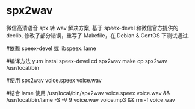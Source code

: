 # spx2wav
微信高清语音 spx 转 wav 解决方案, 基于 speex-devel 和微信官方提供的 declib, 修改了部分错误，重写了 Makefile，在 Debian & CentOS 下测试通过.

#依赖
speex-devel 或 libspeex.
lame

#编译方法
yum instal speex-devel 
cd spx2wav
make
cp spx2wav /usr/local/bin

#使用
spx2wav voice.speex voice.wav

#结合 lame 使用
/usr/local/bin/spx2wav voice.speex voice.wav && /usr/local/bin/lame -S -V 9 voice.wav voice.mp3 && rm -f voice.wav

